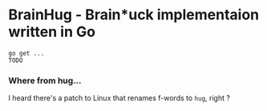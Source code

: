 # BrainHug - Brain\*uck implementaion written in Go

```
go get ...
TODO
```

### Where from hug...

I heard there's a patch to Linux that renames f-words to `hug`, right ?

